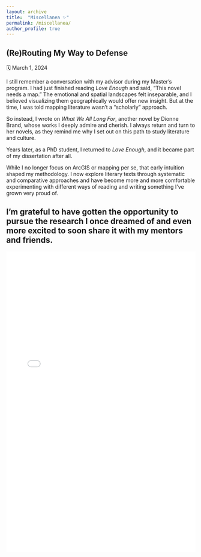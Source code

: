 ```yaml
---
layout: archive
title:  "Miscellanea ✨"
permalink: /miscellanea/
author_profile: true
---
```


## (Re)Routing My Way to Defense  
🗓️ March 1, 2024 

I still remember a conversation with my advisor during my Master’s program. I had just finished reading *Love Enough* and said, “This novel needs a map.” The emotional and spatial landscapes felt inseparable, and I believed visualizing them geographically would offer new insight. But at the time, I was told mapping literature wasn’t a “scholarly” approach.

So instead, I wrote on *What We All Long For*, another novel by Dionne Brand, whose works I deeply admire and cherish. I always return and turn to her novels, as they remind me why I set out on this path to study literature and culture.

Years later, as a PhD student, I returned to *Love Enough*, and it became part of my dissertation after all.

While I no longer focus on ArcGIS or mapping per se, that early intuition shaped my methodology. I now explore literary texts through systematic and comparative approaches and have become more and more comfortable experimenting with different ways of reading and writing something I’ve grown very proud of.

I’m grateful to have gotten the opportunity to pursue the research I once dreamed of and even more excited to soon share it with my mentors and friends.
---

<iframe src="/images/defense.pdf#toolbar=0" width="100%" height="800px" style="border: none;"></iframe>

